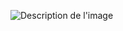 ![Description de l'image](https://github.com/chedi-ouerghi/CodeAlpha_Expense_Tracker/assets/112495022/08cfc4b4-472f-4c24-8a4d-2c07a04cc9aa.png)
